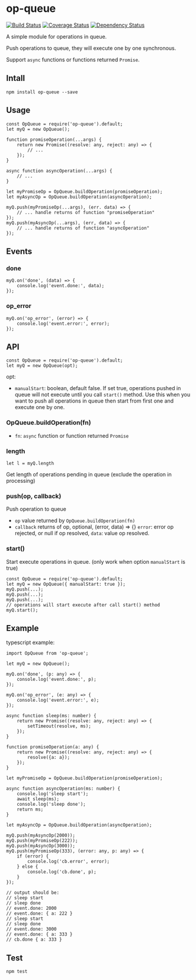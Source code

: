 # op-queue

[![Build Status](https://travis-ci.org/Dongss/op-queue.svg?branch=master)](https://travis-ci.org/Dongss/op-queue)
[![Coverage Status](https://coveralls.io/repos/github/Dongss/op-queue/badge.svg?branch=master)](https://coveralls.io/github/Dongss/op-queue?branch=master)
[![Dependency Status](https://dependencyci.com/github/Dongss/op-queue/badge)](https://dependencyci.com/github/Dongss/op-queue)


A simple module for operations in queue.

Push operations to queue, they will execute one by one synchronous.

Support `async` functions or functions returned `Promise`.

## Intall

`npm install op-queue --save`

## Usage

```
const OpQueue = require('op-queue').default;
let myQ = new OpQueue();

function promiseOperation(...args) {
    return new Promise((resolve: any, reject: any) => {
        // ...
    });
}

async function asyncOperation(...args) {
    // ...
}

let myPromiseOp = OpQueue.buildOperation(promiseOperation);
let myAsyncOp = OpQueue.buildOperation(asyncOperation);

myQ.push(myPromiseOp(...args), (err. data) => {
    // ... handle returns of function "promiseOperation"
});
myQ.push(myAsyncOp(...args), (err, data) => {
    // ... handle returns of function "asyncOperation"
});
```

## Events

### done

```
myQ.on('done', (data) => {
    console.log('event.done:', data);
});
```

### op_error

```
myQ.on('op_error', (error) => {
    console.log('event.error:', error);
});
```

## API

```
const OpQueue = require('op-queue').default;
let myQ = new OpQueue(opt);
```

opt:

* `manualStart`: boolean, default false. If set true, operations pushed in queue will not execute until you call `start()` method. Use this when you want to push all operations in queue then start from first one and execute one by one.

### OpQueue.buildOperation(fn)

* `fn`: `async` function or function returned `Promise`

### length

`let l = myQ.length`

Get length of operations pending in queue (exclude the operation in processing)

### push(op, callback)

Push operation to queue

* `op` value returned by `OpQueue.buildOperation(fn)`
* `callback` returns of op, optional, (error, data) => {} `error`: error op rejected, or null if op resolved, `data`: value op resolved.

### start()

Start execute operations in queue. (only work when option `manualStart` is true)

```
const OpQueue = require('op-queue').default;
let myQ = new OpQueue({ manualStart: true });
myQ.push(...);
myQ.push(...);
myQ.push(...);
// operations will start execute after call start() method
myQ.start();
```

## Example

typescript example:

```
import OpQueue from 'op-queue';

let myQ = new OpQueue();

myQ.on('done', (p: any) => {
    console.log('event.done:', p);
});

myQ.on('op_error', (e: any) => {
    console.log('event.error:', e);
});

async function sleep(ms: number) {
    return new Promise((resolve: any, reject: any) => {
        setTimeout(resolve, ms);
    });
}

function promiseOperation(a: any) {
    return new Promise((resolve: any, reject: any) => {
        resolve({a: a});
    });
}

let myPromiseOp = OpQueue.buildOperation(promiseOperation);

async function asyncOperation(ms: number) {
    console.log('sleep start');
    await sleep(ms);
    console.log('sleep done');
    return ms;
}

let myAsyncOp = OpQueue.buildOperation(asyncOperation);

myQ.push(myAsyncOp(2000));
myQ.push(myPromiseOp(222));
myQ.push(myAsyncOp(3000));
myQ.push(myPromiseOp(333), (error: any, p: any) => {
    if (error) {
        console.log('cb.error', error);
    } else {
        console.log('cb.done', p);
    }
});

// output should be:
// sleep start
// sleep done
// event.done: 2000
// event.done: { a: 222 }
// sleep start
// sleep done
// event.done: 3000
// event.done: { a: 333 }
// cb.done { a: 333 }
```

## Test

`npm test`